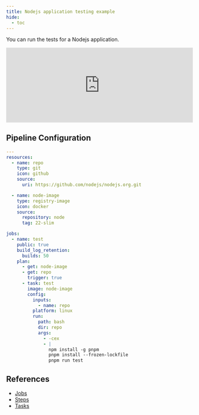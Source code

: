 ```yaml
---
title: Nodejs application testing example
hide:
  - toc
---
```


You can run the tests for a Nodejs application.

<div>
  <div style="position:relative;padding-top:40%;">
    <iframe src="https://ci.concourse-ci.org/teams/examples/pipelines/nodejs" allowfullscreen
      style="position:absolute;top:0;left:0;width:100%;height:100%;border:0"></iframe>
  </div>
</div>

## Pipeline Configuration

```yaml
---
resources:
  - name: repo
    type: git
    icon: github
    source:
      uri: https://github.com/nodejs/nodejs.org.git

  - name: node-image
    type: registry-image
    icon: docker
    source:
      repository: node
      tag: 22-slim

jobs:
  - name: test
    public: true
    build_log_retention:
      builds: 50
    plan:
      - get: node-image
      - get: repo
        trigger: true
      - task: test
        image: node-image
        config:
          inputs:
            - name: repo
          platform: linux
          run:
            path: bash
            dir: repo
            args:
              - -cex
              - |
                npm install -g pnpm
                pnpm install --frozen-lockfile
                pnpm run test
```

## References

* [Jobs](https://concourse-ci.org/jobs.html)
* [Steps](https://concourse-ci.org/steps.html)
* [Tasks](https://concourse-ci.org/tasks.html)